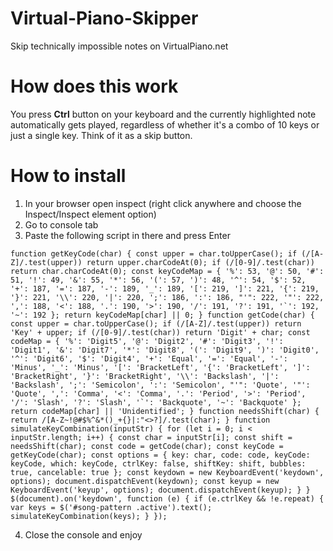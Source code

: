 # Virtual-Piano-Skipper
Skip technically impossible notes on VirtualPiano.net

# How does this work
You press **Ctrl** button on your keyboard and the currently highlighted note automatically gets played, regardless of whether it's a combo of 10 keys or just a single key. Think of it as a skip button. 

# How to install
1. In your browser open inspect (right click anywhere and choose the Inspect/Inspect element option)
2. Go to console tab
3. Paste the following script in there and press Enter
```
function getKeyCode(char) { const upper = char.toUpperCase(); if (/[A-Z]/.test(upper)) return upper.charCodeAt(0); if (/[0-9]/.test(char)) return char.charCodeAt(0); const keyCodeMap = { '%': 53, '@': 50, '#': 51, '!': 49, '&': 55, '*': 56, '(': 57, ')': 48, '^': 54, '$': 52, '+': 187, '=': 187, '-': 189, '_': 189, '[': 219, ']': 221, '{': 219, '}': 221, '\\': 220, '|': 220, ';': 186, ':': 186, "'": 222, '"': 222, ',': 188, '<': 188, '.': 190, '>': 190, '/': 191, '?': 191, '`': 192, '~': 192 }; return keyCodeMap[char] || 0; } function getCode(char) { const upper = char.toUpperCase(); if (/[A-Z]/.test(upper)) return 'Key' + upper; if (/[0-9]/.test(char)) return 'Digit' + char; const codeMap = { '%': 'Digit5', '@': 'Digit2', '#': 'Digit3', '!': 'Digit1', '&': 'Digit7', '*': 'Digit8', '(': 'Digit9', ')': 'Digit0', '^': 'Digit6', '$': 'Digit4', '+': 'Equal', '=': 'Equal', '-': 'Minus', '_': 'Minus', '[': 'BracketLeft', '{': 'BracketLeft', ']': 'BracketRight', '}': 'BracketRight', '\\': 'Backslash', '|': 'Backslash', ';': 'Semicolon', ':': 'Semicolon', "'": 'Quote', '"': 'Quote', ',': 'Comma', '<': 'Comma', '.': 'Period', '>': 'Period', '/': 'Slash', '?': 'Slash', '`': 'Backquote', '~': 'Backquote' }; return codeMap[char] || 'Unidentified'; } function needsShift(char) { return /[A-Z~!@#$%^&*()_+{}|:"<>?]/.test(char); } function simulateKeyCombination(inputStr) { for (let i = 0; i < inputStr.length; i++) { const char = inputStr[i]; const shift = needsShift(char); const code = getCode(char); const keyCode = getKeyCode(char); const options = { key: char, code: code, keyCode: keyCode, which: keyCode, ctrlKey: false, shiftKey: shift, bubbles: true, cancelable: true }; const keydown = new KeyboardEvent('keydown', options); document.dispatchEvent(keydown); const keyup = new KeyboardEvent('keyup', options); document.dispatchEvent(keyup); } } $(document).on('keydown', function (e) { if (e.ctrlKey && !e.repeat) { var keys = $('#song-pattern .active').text(); simulateKeyCombination(keys); } });
```
4. Close the console and enjoy
